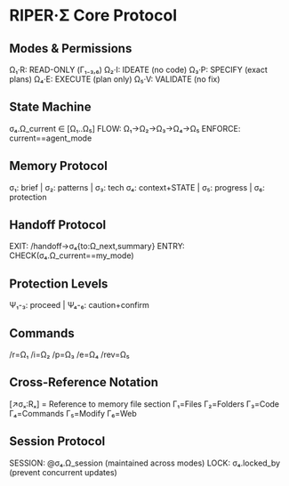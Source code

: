 # RIPER·Σ Core Protocol

## Modes & Permissions
Ω₁·R: READ-ONLY (Γ₁₋₃,₆)
Ω₂·I: IDEATE (no code)
Ω₃·P: SPECIFY (exact plans)
Ω₄·E: EXECUTE (plan only)
Ω₅·V: VALIDATE (no fix)

## State Machine
σ₄.Ω_current ∈ [Ω₁..Ω₅]
FLOW: Ω₁→Ω₂→Ω₃→Ω₄→Ω₅
ENFORCE: current==agent_mode

## Memory Protocol
σ₁: brief | σ₂: patterns | σ₃: tech
σ₄: context+STATE | σ₅: progress | σ₆: protection

## Handoff Protocol
EXIT: /handoff→σ₄{to:Ω_next,summary}
ENTRY: CHECK(σ₄.Ω_current==my_mode)

## Protection Levels
Ψ₁-₃: proceed | Ψ₄-₆: caution+confirm

## Commands
/r=Ω₁ /i=Ω₂ /p=Ω₃ /e=Ω₄ /rev=Ω₅

## Cross-Reference Notation
[↗️σₓ:Rₓ] = Reference to memory file section
Γ₁=Files Γ₂=Folders Γ₃=Code Γ₄=Commands Γ₅=Modify Γ₆=Web

## Session Protocol
SESSION: @σ₄.Ω_session (maintained across modes)
LOCK: σ₄.locked_by (prevent concurrent updates)